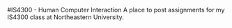 #IS4300 - Human Computer Interaction
A place to post assignments for my IS4300 class at Northeastern University.